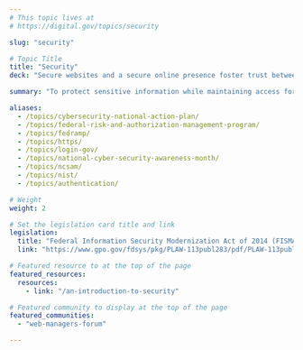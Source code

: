 ```yaml
---
# This topic lives at
# https://digital.gov/topics/security

slug: "security"

# Topic Title
title: "Security"
deck: "Secure websites and a secure online presence foster trust between the public and government."

summary: "To protect sensitive information while maintaining access for authorized users, prioritize the implementation of security and management controls. The responsibility, however, to ensure website safety extends beyond technology. Publicly share your security protocols and establish a clear channel for users to report any suspicious activity. By making security a collaborative effort, you'll build trust, protect sensitive information, and ensure that your website functions securely."

aliases:
  - /topics/cybersecurity-national-action-plan/
  - /topics/federal-risk-and-authorization-management-program/
  - /topics/fedramp/
  - /topics/https/
  - /topics/login-gov/
  - /topics/national-cyber-security-awareness-month/
  - /topics/ncsam/
  - /topics/nist/
  - /topics/authentication/

# Weight
weight: 2

# Set the legislation card title and link
legislation:
  title: "Federal Information Security Modernization Act of 2014 (FISMA) (Public Law 113-283) (PDF, 265 KB, 16 Pages)"
  link: "https://www.gpo.gov/fdsys/pkg/PLAW-113publ283/pdf/PLAW-113publ283.pdf"

# Featured resource to at the top of the page
featured_resources:
  resources:
    - link: "/an-introduction-to-security"

# Featured community to display at the top of the page
featured_communities:
  - "web-managers-forum"

---
```

